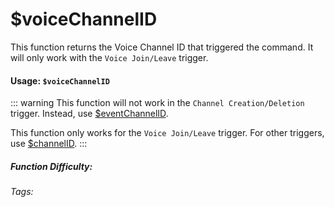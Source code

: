 # $voiceChannelID
This function returns the Voice Channel ID that triggered the command. It will only work with the `Voice Join/Leave` trigger.

#### Usage: `$voiceChannelID`

::: warning
This function will not work in the `Channel Creation/Deletion` trigger.
Instead, use [$eventChannelID](../Channel/eventChannelID.md).

This function only works for the `Voice Join/Leave` trigger. For other triggers, use [$channelID](../Channel/channelID.md).
:::


##### Function Difficulty: <Badge type="tip" text="Easy" vertical="middle" /> 
###### Tags: <Badge type="tip" text="channel" vertical="middle" /> <Badge type="tip" text="execChannel" vertical="middle" /> <Badge type="tip" text="channelUsed" vertical="middle" /> <Badge type="tip" text="used channel" vertical="middle" /> <Badge type="tip" text="voice channel join/leave" vertical="middle" />